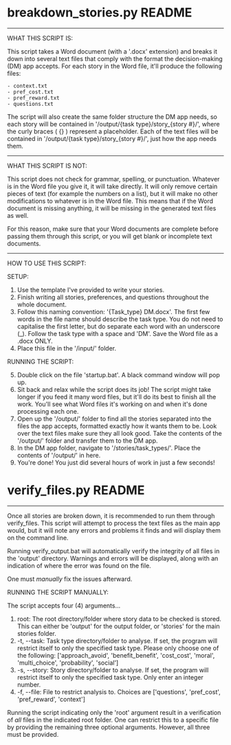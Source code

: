 # breakdown_stories.py README
-----------------------------------------------------------------------------------
WHAT THIS SCRIPT IS:

This script takes a Word document (with a '.docx' extension) and breaks it down
into several text files that comply with the format the decision-making (DM) app
accepts. For each story in the Word file, it'll produce the following files:
	
	- context.txt
	- pref_cost.txt
	- pref_reward.txt
	- questions.txt

The script will also create the same folder structure the DM app needs, so each
story will be contained in '/output/{task type}/story_{story #}/', where the
curly braces ( {} ) represent a placeholder. Each of the text files will be
contained in '/output/{task type}/story_{story #}/', just how the app needs them.

-----------------------------------------------------------------------------------
WHAT THIS SCRIPT IS NOT:

This script does not check for grammar, spelling, or punctuation. Whatever is in
the Word file you give it, it will take directly. It will only remove certain
pieces of text (for example the numbers on a list), but it will make no other
modifications to whatever is in the Word file. This means that if the Word document
is missing anything, it will be missing in the generated text files as well.

For this reason, make sure that your Word documents are complete before passing them
through this script, or you will get blank or incomplete text documents.

-----------------------------------------------------------------------------------
HOW TO USE THIS SCRIPT:

SETUP:

1. Use the template I've provided to write your stories.
2. Finish writing all stories, preferences, and questions throughout the whole
	document.
3. Follow this naming convention: '{Task_type} DM.docx'. The first few words in
	the file name should describe the task type. You do not need to capitalise
	the first letter, but do separate each word with an underscore (_). Follow
	the task type with a space and 'DM'. Save the Word file as a .docx ONLY.
4. Place this file in the '/input/' folder.

RUNNING THE SCRIPT:

5. Double click on the file 'startup.bat'. A black command window will pop up.
6. Sit back and relax while the script does its job!
	The script might take longer if you feed it many word files, but it'll do
	its best to finish all the work. You'll see what Word files it's working on
	and when it's done processing each one.
7. Open up the '/output/' folder to find all the stories separated into the files
	the app accepts, formatted exactly how it wants them to be. Look over the text
	files make sure they all look good.
	Take the contents of the '/output/' folder and transfer them to the DM app.
8. In the DM app folder, navigate to '/stories/task_types/'. Place the contents of
	'/output/' in here.
9. You're done! You just did several hours of work in just a few seconds!

# verify_files.py README
-----------------------------------------------------------------------------------
Once all stories are broken down, it is recommended to run them through verify_files.
This script will attempt to process the text files as the main app would, but it will
note any errors and problems it finds and will display them on the command line.

Running verify_output.bat will automatically verify the integrity of all files in the
'output' directory. Warnings and errors will be displayed, along with an indication of
where the error was found on the file.

One must *manually* fix the issues afterward.

RUNNING THE SCRIPT MANUALLY:

The script accepts four (4) arguments...
1. root: The root directory/folder where story data to be checked is stored. This can
	either be 'output' for the output folder, or 'stories' for the main stories
	folder.
2. -t, --task: Task type directory/folder to analyse. If set, the program will restrict
	itself to only the specified task type. Please only choose one of the following:
	['approach_avoid', 'benefit_benefit', 'cost_cost', 'moral', 'multi_choice', 'probability', 'social']
3. -s, --story: Story directory/folder to analyse. If set, the program will restrict
	itself to only the specified task type. Only enter an integer number.
4. -f, --file: File to restrict analysis to.
	Choices are ['questions', 'pref_cost', 'pref_reward', 'context']

Running the script indicating only the 'root' argument result in a verification of
*all* files in the indicated root folder. One can restrict this to a specific file
by providing the remaining three optional arguments. However, all three must be
provided.
